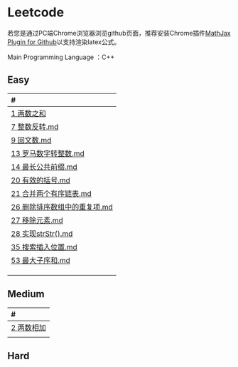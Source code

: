 # Leetcode

若您是通过PC端Chrome浏览器浏览github页面，推荐安装Chrome插件[MathJax Plugin for Github](https://chrome.google.com/webstore/detail/mathjax-plugin-for-github/ioemnmodlmafdkllaclgeombjnmnbima)以支持渲染latex公式。

Main Programming Language ：C++

## Easy

| #                                                            |
| :----------------------------------------------------------- |
| [1 两数之和](https://github.com/wangzhebufangqi/Leetcode/blob/main/My%20Solution/1%20两数之和.md) |
| [7 整数反转.md](https://github.com/wangzhebufangqi/Leetcode/blob/main/My%20Solution/7%20整数反转.md) |
| [9 回文数.md](https://github.com/wangzhebufangqi/Leetcode/blob/main/My%20Solution/9%20回文数.md) |
| [13 罗马数字转整数.md](https://github.com/wangzhebufangqi/Leetcode/blob/main/My%20Solution/13%20罗马数字转整数.md) |
| [14 最长公共前缀.md](https://github.com/wangzhebufangqi/Leetcode/blob/main/My%20Solution/14%20最长公共前缀.md) |
| [20 有效的括号.md](https://github.com/wangzhebufangqi/Leetcode/blob/main/My%20Solution/20%20有效的括号.md) |
| [21 合并两个有序链表.md](https://github.com/wangzhebufangqi/Leetcode/blob/main/My%20Solution/21%20合并两个有序链表.md) |
| [26 删除排序数组中的重复项.md](https://github.com/wangzhebufangqi/Leetcode/blob/main/My%20Solution/26%20删除排序数组中的重复项.md) |
| [27 移除元素.md](https://github.com/wangzhebufangqi/Leetcode/blob/main/My%20Solution/27%20移除元素.md) |
| [28 实现strStr().md](https://github.com/wangzhebufangqi/Leetcode/blob/main/My%20Solution/28%20实现strStr().md) |
| [35 搜索插入位置.md](https://github.com/wangzhebufangqi/Leetcode/blob/main/My%20Solution/35%20搜索插入位置.md) |
| [53 最大子序和.md](https://github.com/wangzhebufangqi/Leetcode/blob/main/My%20Solution/53%20最大子序和.md) |
|                                                              |
|                                                              |
|                                                              |


## Medium

| #                                                            |
| :----------------------------------------------------------- |
| [2 两数相加](https://github.com/wangzhebufangqi/Leetcode/blob/main/My%20Solution/2%20两数相加.md) |
|                                                              |


## Hard